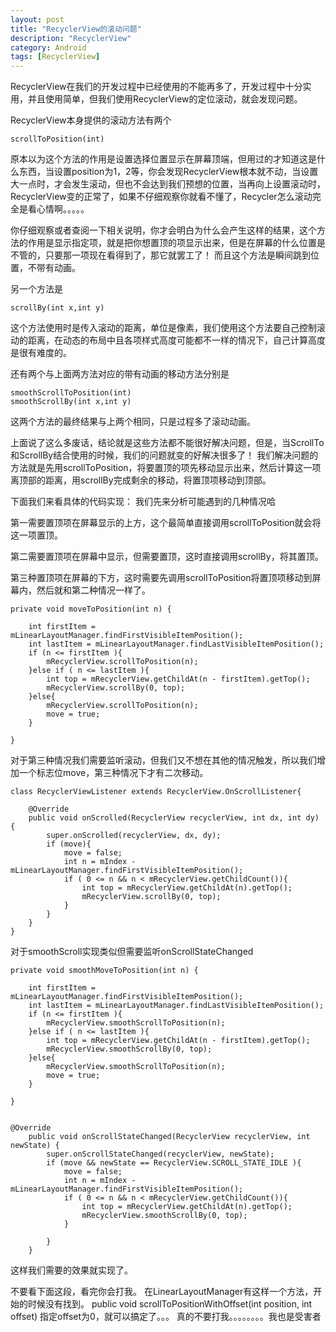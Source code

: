 ```yaml
---
layout: post
title: "RecyclerView的滚动问题"
description: "RecyclerView"
category: Android
tags: [RecyclerView]
---
```


RecyclerView在我们的开发过程中已经使用的不能再多了，开发过程中十分实用，并且使用简单，但我们使用RecyclerView的定位滚动，就会发现问题。

RecyclerView本身提供的滚动方法有两个

	scrollToPosition(int)
	
原本以为这个方法的作用是设置选择位置显示在屏幕顶端，但用过的才知道这是什么东西，当设置position为1，2等，你会发现RecyclerView根本就不动，当设置大一点时，才会发生滚动，但也不会达到我们预想的位置，当再向上设置滚动时，RecyclerView变的正常了，如果不仔细观察你就看不懂了，Recycler怎么滚动完全是看心情啊。。。。。

你仔细观察或者查阅一下相关说明，你才会明白为什么会产生这样的结果，这个方法的作用是显示指定项，就是把你想置顶的项显示出来，但是在屏幕的什么位置是不管的，只要那一项现在看得到了，那它就罢工了！ 而且这个方法是瞬间跳到位置，不带有动画。

另一个方法是

	scrollBy(int x,int y)
	
这个方法使用时是传入滚动的距离，单位是像素，我们使用这个方法要自己控制滚动的距离，在动态的布局中且各项样式高度可能都不一样的情况下，自己计算高度是很有难度的。

还有两个与上面两方法对应的带有动画的移动方法分别是

	smoothScrollToPosition(int)
	smoothScrollBy(int x,int y)

这两个方法的最终结果与上两个相同，只是过程多了滚动动画。

上面说了这么多废话，结论就是这些方法都不能很好解决问题，但是，当ScrollTo和ScrollBy结合使用的时候，我们的问题就变的好解决很多了！
我们解决问题的方法就是先用scrollToPosition，将要置顶的项先移动显示出来，然后计算这一项离顶部的距离，用scrollBy完成剩余的移动，将置顶项移动到顶部。

下面我们来看具体的代码实现：
我们先来分析可能遇到的几种情况哈


第一需要置顶项在屏幕显示的上方，这个最简单直接调用scrollToPosition就会将这一项置顶。

第二需要置顶项在屏幕中显示，但需要置顶，这时直接调用scrollBy，将其置顶。

第三种置顶项在屏幕的下方，这时需要先调用scrollToPosition将置顶项移动到屏幕内，然后就和第二种情况一样了。


    private void moveToPosition(int n) {

        int firstItem = mLinearLayoutManager.findFirstVisibleItemPosition();
        int lastItem = mLinearLayoutManager.findLastVisibleItemPosition();
        if (n <= firstItem ){
            mRecyclerView.scrollToPosition(n);
        }else if ( n <= lastItem ){
            int top = mRecyclerView.getChildAt(n - firstItem).getTop();
            mRecyclerView.scrollBy(0, top);
        }else{
            mRecyclerView.scrollToPosition(n);
            move = true;
        }

    }
    
对于第三种情况我们需要监听滚动，但我们又不想在其他的情况触发，所以我们增加一个标志位move，第三种情况下才有二次移动。
    
    
    class RecyclerViewListener extends RecyclerView.OnScrollListener{

        @Override
        public void onScrolled(RecyclerView recyclerView, int dx, int dy) {
            super.onScrolled(recyclerView, dx, dy);
            if (move){
                move = false;
                int n = mIndex - mLinearLayoutManager.findFirstVisibleItemPosition();
                if ( 0 <= n && n < mRecyclerView.getChildCount()){
                    int top = mRecyclerView.getChildAt(n).getTop();
                    mRecyclerView.scrollBy(0, top);
                }
            }
        }
    }
    
对于smoothScroll实现类似但需要监听onScrollStateChanged

    private void smoothMoveToPosition(int n) {

        int firstItem = mLinearLayoutManager.findFirstVisibleItemPosition();
        int lastItem = mLinearLayoutManager.findLastVisibleItemPosition();
        if (n <= firstItem ){
            mRecyclerView.smoothScrollToPosition(n);
        }else if ( n <= lastItem ){
            int top = mRecyclerView.getChildAt(n - firstItem).getTop();
            mRecyclerView.smoothScrollBy(0, top);
        }else{
            mRecyclerView.smoothScrollToPosition(n);
            move = true;
        }

    }
    
    
    @Override
        public void onScrollStateChanged(RecyclerView recyclerView, int newState) {
            super.onScrollStateChanged(recyclerView, newState);
            if (move && newState == RecyclerView.SCROLL_STATE_IDLE ){
                move = false;
                int n = mIndex - mLinearLayoutManager.findFirstVisibleItemPosition();
                if ( 0 <= n && n < mRecyclerView.getChildCount()){
                    int top = mRecyclerView.getChildAt(n).getTop();
                    mRecyclerView.smoothScrollBy(0, top);
                }

            }
        }
        
这样我们需要的效果就实现了。

不要看下面这段，看完你会打我。
在LinearLayoutManager有这样一个方法，开始的时候没有找到。
public void scrollToPositionWithOffset(int position, int offset)
指定offset为0，就可以搞定了。。。
真的不要打我。。。。。。。。我也是受害者

